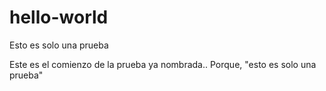 # hello-world
Esto es solo una prueba

Este es el comienzo de la prueba ya nombrada..
Porque, "esto es solo una prueba"
